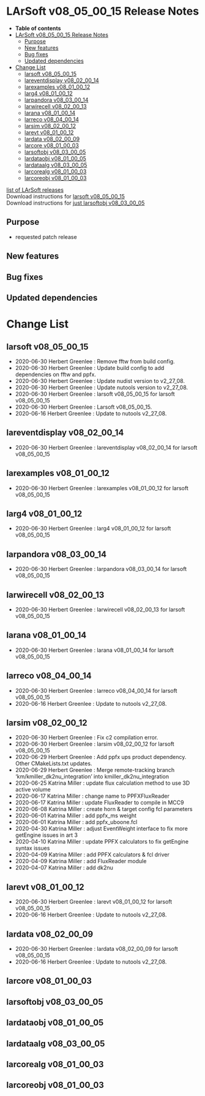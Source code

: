 LArSoft v08\_05\_00\_15 Release Notes
=============================================================================

-   **Table of contents**
-   [LArSoft v08\_05\_00\_15 Release Notes](#LArSoft-v08_05_00_15-Release-Notes)
    -   [Purpose](#Purpose)
    -   [New features](#New-features)
    -   [Bug fixes](#Bug-fixes)
    -   [Updated dependencies](#Updated-dependencies)
-   [Change List](#Change-List)
    -   [larsoft v08\_05\_00\_15](#larsoft-v08_05_00_15)
    -   [lareventdisplay v08\_02\_00\_14](#lareventdisplay-v08_02_00_14)
    -   [larexamples v08\_01\_00\_12](#larexamples-v08_01_00_12)
    -   [larg4 v08\_01\_00\_12](#larg4-v08_01_00_12)
    -   [larpandora v08\_03\_00\_14](#larpandora-v08_03_00_14)
    -   [larwirecell v08\_02\_00\_13](#larwirecell-v08_02_00_13)
    -   [larana v08\_01\_00\_14](#larana-v08_01_00_14)
    -   [larreco v08\_04\_00\_14](#larreco-v08_04_00_14)
    -   [larsim v08\_02\_00\_12](#larsim-v08_02_00_12)
    -   [larevt v08\_01\_00\_12](#larevt-v08_01_00_12)
    -   [lardata v08\_02\_00\_09](#lardata-v08_02_00_09)
    -   [larcore v08\_01\_00\_03](#larcore-v08_01_00_03)
    -   [larsoftobj v08\_03\_00\_05](#larsoftobj-v08_03_00_05)
    -   [lardataobj v08\_01\_00\_05](#lardataobj-v08_01_00_05)
    -   [lardataalg v08\_03\_00\_05](#lardataalg-v08_03_00_05)
    -   [larcorealg v08\_01\_00\_03](#larcorealg-v08_01_00_03)
    -   [larcoreobj v08\_01\_00\_03](#larcoreobj-v08_01_00_03)

[list of LArSoft releases](LArSoft_release_list)\
Download instructions for [larsoft v08\_05\_00\_15](http://scisoft.fnal.gov/scisoft/bundles/larsoft/v08_05_00_15/larsoft-v08_05_00_15.html)\
Download instructions for [just larsoftobj v08\_03\_00\_05](http://scisoft.fnal.gov/scisoft/bundles/larsoftobj/v08_03_00_05/larsoftobj-v08_03_00_05.html)

Purpose
--------------------

-   requested patch release

New features
------------------------------

Bug fixes
------------------------

Updated dependencies
----------------------------------------------

Change List
============================

larsoft v08\_05\_00\_15
-------------------------------------------------

-   2020-06-30 Herbert Greenlee : Remove fftw from build config.
-   2020-06-30 Herbert Greenlee : Update build config to add dependencies on fftw and ppfx.
-   2020-06-30 Herbert Greenlee : Update nudist version to v2\_27\_08.
-   2020-06-30 Herbert Greenlee : Update nutools version to v2\_27\_08.
-   2020-06-30 Herbert Greenlee : larsoft v08\_05\_00\_15 for larsoft v08\_05\_00\_15
-   2020-06-30 Herbert Greenlee : Larsoft v08\_05\_00\_15.
-   2020-06-16 Herbert Greenlee : Update to nutools v2\_27\_08.

lareventdisplay v08\_02\_00\_14
-----------------------------------------------------------------

-   2020-06-30 Herbert Greenlee : lareventdisplay v08\_02\_00\_14 for larsoft v08\_05\_00\_15

larexamples v08\_01\_00\_12
---------------------------------------------------------

-   2020-06-30 Herbert Greenlee : larexamples v08\_01\_00\_12 for larsoft v08\_05\_00\_15

larg4 v08\_01\_00\_12
---------------------------------------------

-   2020-06-30 Herbert Greenlee : larg4 v08\_01\_00\_12 for larsoft v08\_05\_00\_15

larpandora v08\_03\_00\_14
-------------------------------------------------------

-   2020-06-30 Herbert Greenlee : larpandora v08\_03\_00\_14 for larsoft v08\_05\_00\_15

larwirecell v08\_02\_00\_13
---------------------------------------------------------

-   2020-06-30 Herbert Greenlee : larwirecell v08\_02\_00\_13 for larsoft v08\_05\_00\_15

larana v08\_01\_00\_14
-----------------------------------------------

-   2020-06-30 Herbert Greenlee : larana v08\_01\_00\_14 for larsoft v08\_05\_00\_15

larreco v08\_04\_00\_14
-------------------------------------------------

-   2020-06-30 Herbert Greenlee : larreco v08\_04\_00\_14 for larsoft v08\_05\_00\_15
-   2020-06-16 Herbert Greenlee : Update to nutools v2\_27\_08.

larsim v08\_02\_00\_12
-----------------------------------------------

-   2020-06-30 Herbert Greenlee : Fix c2 compilation error.
-   2020-06-30 Herbert Greenlee : larsim v08\_02\_00\_12 for larsoft v08\_05\_00\_15
-   2020-06-29 Herbert Greenlee : Add ppfx ups product dependency. Other CMakeLists.txt updates.
-   2020-06-29 Herbert Greenlee : Merge remote-tracking branch ‘km/kmiller\_dk2nu\_integration’ into kmiller\_dk2nu\_integration
-   2020-06-25 Katrina Miller : update flux calculation method to use 3D active volume
-   2020-06-17 Katrina Miller : change name to PPFXFluxReader
-   2020-06-17 Katrina Miller : update FluxReader to compile in MCC9
-   2020-06-08 Katrina Miller : create horn & target config fcl parameters
-   2020-06-01 Katrina Miller : add ppfx\_ms weight
-   2020-06-01 Katrina Miller : add ppfx\_uboone.fcl
-   2020-04-30 Katrina Miller : adjust EventWeight interface to fix more getEngine issues in art 3
-   2020-04-10 Katrina Miller : update PPFX calculators to fix getEngine syntax issues
-   2020-04-09 Katrina Miller : add PPFX calculators & fcl driver
-   2020-04-09 Katrina Miller : add FluxReader module
-   2020-04-07 Katrina Miller : add dk2nu

larevt v08\_01\_00\_12
-----------------------------------------------

-   2020-06-30 Herbert Greenlee : larevt v08\_01\_00\_12 for larsoft v08\_05\_00\_15
-   2020-06-16 Herbert Greenlee : Update to nutools v2\_27\_08.

lardata v08\_02\_00\_09
-------------------------------------------------

-   2020-06-30 Herbert Greenlee : lardata v08\_02\_00\_09 for larsoft v08\_05\_00\_15
-   2020-06-16 Herbert Greenlee : Update to nutools v2\_27\_08.

larcore v08\_01\_00\_03
-------------------------------------------------

larsoftobj v08\_03\_00\_05
-------------------------------------------------------

lardataobj v08\_01\_00\_05
-------------------------------------------------------

lardataalg v08\_03\_00\_05
-------------------------------------------------------

larcorealg v08\_01\_00\_03
-------------------------------------------------------

larcoreobj v08\_01\_00\_03
-------------------------------------------------------
